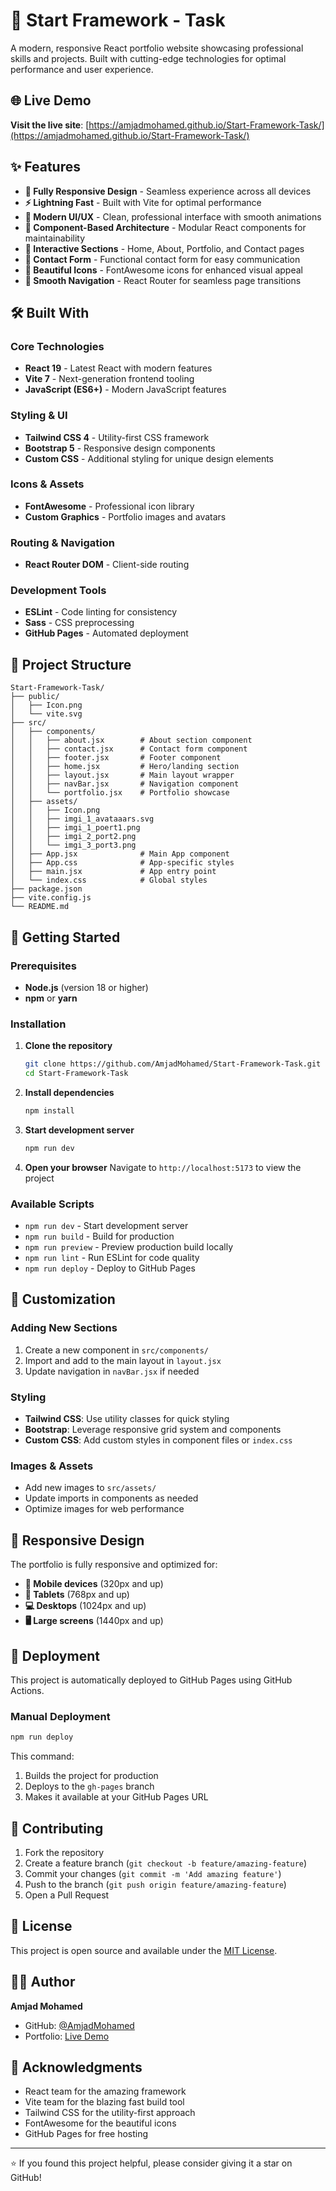 # 🚀 Start Framework - Task

A modern, responsive React portfolio website showcasing professional skills and projects. Built with cutting-edge technologies for optimal performance and user experience.

## 🌐 Live Demo

**Visit the live site**: [https://amjadmohamed.github.io/Start-Framework-Task/](https://amjadmohamed.github.io/Start-Framework-Task/)

## ✨ Features

- **📱 Fully Responsive Design** - Seamless experience across all devices
- **⚡ Lightning Fast** - Built with Vite for optimal performance
- **🎨 Modern UI/UX** - Clean, professional interface with smooth animations
- **🧩 Component-Based Architecture** - Modular React components for maintainability
- **🎯 Interactive Sections** - Home, About, Portfolio, and Contact pages
- **📧 Contact Form** - Functional contact form for easy communication
- **🎨 Beautiful Icons** - FontAwesome icons for enhanced visual appeal
- **🔄 Smooth Navigation** - React Router for seamless page transitions

## 🛠️ Built With

### Core Technologies
- **React 19** - Latest React with modern features
- **Vite 7** - Next-generation frontend tooling
- **JavaScript (ES6+)** - Modern JavaScript features

### Styling & UI
- **Tailwind CSS 4** - Utility-first CSS framework
- **Bootstrap 5** - Responsive design components
- **Custom CSS** - Additional styling for unique design elements

### Icons & Assets
- **FontAwesome** - Professional icon library
- **Custom Graphics** - Portfolio images and avatars

### Routing & Navigation
- **React Router DOM** - Client-side routing

### Development Tools
- **ESLint** - Code linting for consistency
- **Sass** - CSS preprocessing
- **GitHub Pages** - Automated deployment

## 📁 Project Structure

```
Start-Framework-Task/
├── public/
│   ├── Icon.png
│   └── vite.svg
├── src/
│   ├── components/
│   │   ├── about.jsx        # About section component
│   │   ├── contact.jsx      # Contact form component
│   │   ├── footer.jsx       # Footer component
│   │   ├── home.jsx         # Hero/landing section
│   │   ├── layout.jsx       # Main layout wrapper
│   │   ├── navBar.jsx       # Navigation component
│   │   └── portfolio.jsx    # Portfolio showcase
│   ├── assets/
│   │   ├── Icon.png
│   │   ├── imgi_1_avataaars.svg
│   │   ├── imgi_1_poert1.png
│   │   ├── imgi_2_port2.png
│   │   └── imgi_3_port3.png
│   ├── App.jsx              # Main App component
│   ├── App.css              # App-specific styles
│   ├── main.jsx             # App entry point
│   └── index.css            # Global styles
├── package.json
├── vite.config.js
└── README.md
```

## 🚀 Getting Started

### Prerequisites
- **Node.js** (version 18 or higher)
- **npm** or **yarn**

### Installation

1. **Clone the repository**
   ```bash
   git clone https://github.com/AmjadMohamed/Start-Framework-Task.git
   cd Start-Framework-Task
   ```

2. **Install dependencies**
   ```bash
   npm install
   ```

3. **Start development server**
   ```bash
   npm run dev
   ```

4. **Open your browser**
   Navigate to `http://localhost:5173` to view the project

### Available Scripts

- `npm run dev` - Start development server
- `npm run build` - Build for production
- `npm run preview` - Preview production build locally
- `npm run lint` - Run ESLint for code quality
- `npm run deploy` - Deploy to GitHub Pages

## 🎨 Customization

### Adding New Sections
1. Create a new component in `src/components/`
2. Import and add to the main layout in `layout.jsx`
3. Update navigation in `navBar.jsx` if needed

### Styling
- **Tailwind CSS**: Use utility classes for quick styling
- **Bootstrap**: Leverage responsive grid system and components
- **Custom CSS**: Add custom styles in component files or `index.css`

### Images & Assets
- Add new images to `src/assets/`
- Update imports in components as needed
- Optimize images for web performance

## 📱 Responsive Design

The portfolio is fully responsive and optimized for:
- **📱 Mobile devices** (320px and up)
- **📱 Tablets** (768px and up)  
- **💻 Desktops** (1024px and up)
- **🖥️ Large screens** (1440px and up)

## 🚀 Deployment

This project is automatically deployed to GitHub Pages using GitHub Actions.

### Manual Deployment
```bash
npm run deploy
```

This command:
1. Builds the project for production
2. Deploys to the `gh-pages` branch
3. Makes it available at your GitHub Pages URL

## 🤝 Contributing

1. Fork the repository
2. Create a feature branch (`git checkout -b feature/amazing-feature`)
3. Commit your changes (`git commit -m 'Add amazing feature'`)
4. Push to the branch (`git push origin feature/amazing-feature`)
5. Open a Pull Request

## 📄 License

This project is open source and available under the [MIT License](LICENSE).

## 👨‍💻 Author

**Amjad Mohamed**
- GitHub: [@AmjadMohamed](https://github.com/AmjadMohamed)
- Portfolio: [Live Demo](https://amjadmohamed.github.io/Start-Framework-Task/)

## 🙏 Acknowledgments

- React team for the amazing framework
- Vite team for the blazing fast build tool
- Tailwind CSS for the utility-first approach
- FontAwesome for the beautiful icons
- GitHub Pages for free hosting

---

⭐ If you found this project helpful, please consider giving it a star on GitHub!
